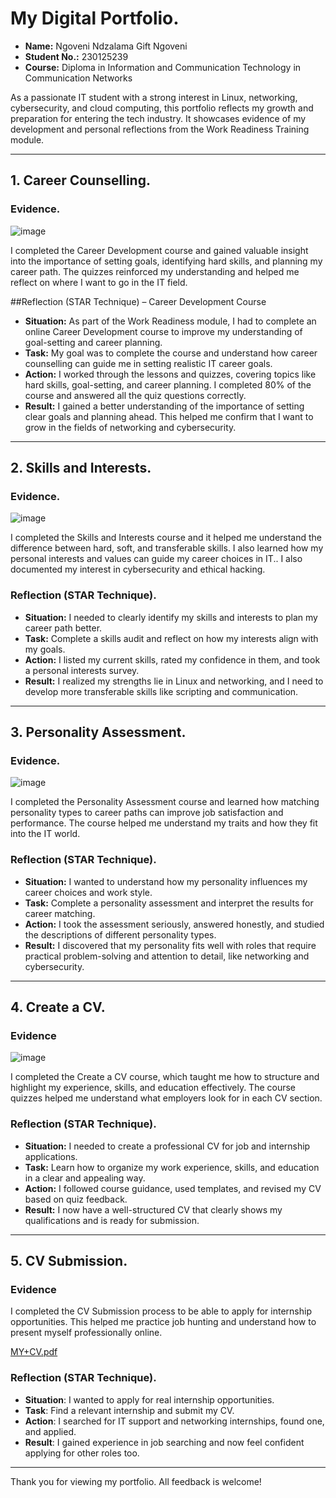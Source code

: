 # My Digital Portfolio.

- **Name:** Ngoveni Ndzalama Gift Ngoveni
- **Student No.:** 230125239
- **Course:** Diploma in Information and Communication Technology in Communication Networks

As a passionate IT student with a strong interest in Linux, networking, cybersecurity, and cloud computing, this portfolio reflects my growth and preparation for entering the tech industry. It showcases evidence of my development and personal reflections from the Work Readiness Training module.

---

## 1. Career Counselling.

### Evidence.
![image](https://github.com/user-attachments/assets/ece7225c-cc09-4af4-9d7c-49588275c880)

I completed the Career Development course and gained valuable insight into the importance of setting goals, identifying hard skills, and planning my career path. The quizzes reinforced my understanding and helped me reflect on where I want to go in the IT field.



##Reflection (STAR Technique) – Career Development Course
   - **Situation:** As part of the Work Readiness module, I had to complete an online Career Development course to improve my understanding of goal-setting and career planning.
   - **Task:** My goal was to complete the course and understand how career counselling can guide me in setting realistic IT career goals.
   - **Action:** I worked through the lessons and quizzes, covering topics like hard skills, goal-setting, and career planning. I completed 80% of the course and answered all the quiz questions correctly.
   - **Result:** I gained a better understanding of the importance of setting clear goals and planning ahead. This helped me confirm that I want to grow in the fields of networking and cybersecurity.

---

## 2. Skills and Interests.

### Evidence.
![image](https://github.com/user-attachments/assets/9621d4f8-e407-40a2-808d-e7ce45cf599a)

I completed the Skills and Interests course and it helped me understand the difference between hard, soft, and transferable skills. I also learned how my personal interests and values can guide my career choices in IT.. I also documented my interest in cybersecurity and ethical hacking.



### Reflection (STAR Technique).
  - **Situation:** I needed to clearly identify my skills and interests to plan my career path better.
  - **Task:** Complete a skills audit and reflect on how my interests align with my goals.
  - **Action:** I listed my current skills, rated my confidence in them, and took a personal interests survey.
  - **Result:** I realized my strengths lie in Linux and networking, and I need to develop more transferable skills like scripting and communication.

---

## 3. Personality Assessment.

### Evidence.
![image](https://github.com/user-attachments/assets/b833f497-6e73-4d5a-a5d9-84f56dfffdc4)

I completed the Personality Assessment course and learned how matching personality types to career paths can improve job satisfaction and performance. The course helped me understand my traits and how they fit into the IT world.



### Reflection (STAR Technique).
- **Situation:** I wanted to understand how my personality influences my career choices and work style.
- **Task:** Complete a personality assessment and interpret the results for career matching.
- **Action:** I took the assessment seriously, answered honestly, and studied the descriptions of different personality types.
- **Result:** I discovered that my personality fits well with roles that require practical problem-solving and attention to detail, like networking and cybersecurity.

---

## 4. Create a CV.

### Evidence
![image](https://github.com/user-attachments/assets/f80a4b5b-3088-48ae-b883-0f6ea124d7d6)

I completed the Create a CV course, which taught me how to structure and highlight my experience, skills, and education effectively. The course quizzes helped me understand what employers look for in each CV section.



### Reflection (STAR Technique).
- **Situation:** I needed to create a professional CV for job and internship applications.
- **Task:** Learn how to organize my work experience, skills, and education in a clear and appealing way.
- **Action:** I followed course guidance, used templates, and revised my CV based on quiz feedback.
- **Result:** I now have a well-structured CV that clearly shows my qualifications and is ready for submission.

---

## 5. CV Submission.

### Evidence
I completed the CV Submission process to be able to apply for internship opportunities. This helped me practice job hunting and understand how to present myself professionally online.

[MY+CV.pdf](https://github.com/user-attachments/files/20418166/MY%2BCV.pdf)


### Reflection (STAR Technique).
- **Situation**: I wanted to apply for real internship opportunities.
- **Task**: Find a relevant internship and submit my CV.
- **Action**: I searched for IT support and networking internships, found one, and applied.
- **Result**: I gained experience in job searching and now feel confident applying for other roles too.

---

Thank you for viewing my portfolio. All feedback is welcome!
